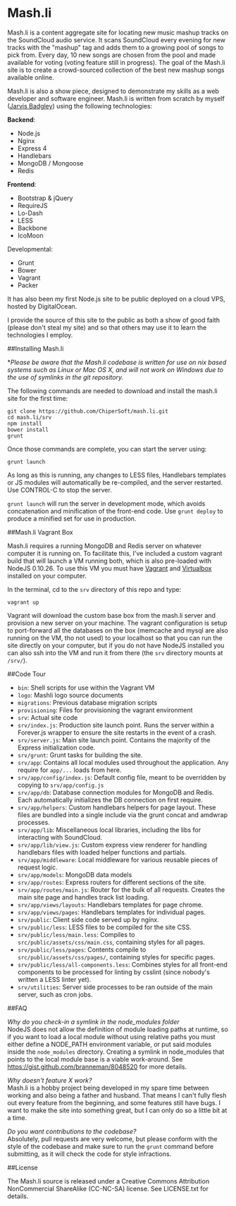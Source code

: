 Mash.li
===

Mash.li is a content aggregate site for locating new music mashup tracks on the SoundCloud audio service.  It scans SoundCloud every evening for new tracks with the "mashup" tag and adds them to a growing pool of songs to pick from.  Every day, 10 new songs are chosen from the pool and made available for voting (voting feature still in progress).  The goal of the Mash.li site is to create a crowd-sourced collection of the best new mashup songs available online.

Mash.li is also a show piece, designed to demonstrate my skills as a web developer and software engineer.  Mash.li is written from scratch by myself ([Jarvis Badgley](mailto:chiper@chipersoft.com)) using the following technologies:


**Backend**:

- Node.js
- Nginx
- Express 4
- Handlebars
- MongoDB / Mongoose
- Redis

**Frontend**:

- Bootstrap & jQuery
- RequireJS
- Lo-Dash
- LESS
- Backbone
- IcoMoon

Developmental:

- Grunt
- Bower
- Vagrant
- Packer

It has also been my first Node.js site to be public deployed on a cloud VPS, hosted by DigitalOcean.

I provide the source of this site to the public as both a show of good faith (please don't steal my site) and so that others may use it to learn the technologies I employ.

##Installing Mash.li

**Please be aware that the Mash.li codebase is written for use on *nix based systems such as Linux or Mac OS X, and will not work on Windows due to the use of symlinks in the git repository.**

The following commands are needed to download and install the mash.li site for the first time:

```
git clone https://github.com/ChiperSoft/mash.li.git
cd mash.li/srv
npm install
bower install
grunt
```

Once those commands are complete, you can start the server using:

	grunt launch

As long as this is running, any changes to LESS files, Handlebars templates or JS modules will automatically be re-compiled, and the server restarted.  Use CONTROL-C to stop the server.

`grunt launch` will run the server in development mode, which avoids concatenation and minification of the front-end code.  Use `grunt deploy` to produce a minified set for use in production.

##Mash.li Vagrant Box

Mash.li requires a running MongoDB and Redis server on whatever computer it is running on.  To facilitate this, I've included a custom vagrant build that will launch a VM running both, which is also pre-loaded with NodeJS 0.10.26.  To use this VM you must have [Vagrant](http://www.vagrantup.com) and [Virtualbox](http://www.virtualbox.org) installed on your computer.

In the terminal, cd to the `srv` directory of this repo and type:

	vagrant up

Vagrant will download the custom base box from the mash.li server and provision a new server on your machine.  The vagrant configuration is setup to port-forward all the databases on the box (memcache and mysql are also running on the VM, tho not used) to your localhost so that you can run the site directly on your computer, but if you do not have NodeJS installed you can also ssh into the VM and run it from there (the `srv` directory mounts at `/srv/`).

##Code Tour

- `bin`: Shell scripts for use within the Vagrant VM
- `logo`: Mashli logo source documents
- `migrations`: Previous database migration scripts
- `provisioning`: Files for provisioning the vagrant environment
- `srv`: Actual site code   
- `srv/index.js`: Production site launch point. Runs the server within a Forever.js wrapper to ensure the site restarts in the event of a crash.
- `srv/server.js`: Main site launch point. Contains the majority of the Express initialization code.
- `srv/grunt`: Grunt tasks for building the site.
- `srv/app`: Contains all local modules used throughout the application. Any require for `app/...` loads from here.
- `srv/app/config/index.js`: Default config file, meant to be overridden by copying to `srv/app/config.js`
- `srv/app/db`: Database connection modules for MongoDB and Redis. Each automatically initializes the DB connection on first require.
- `srv/app/helpers`: Custom handlebars helpers for page layout. These files are bundled into a single include via the grunt concat and amdwrap processes.
- `srv/app/lib`: Miscellaneous local libraries, including the libs for interacting with SoundCloud.
- `srv/app/lib/view.js`: Custom express view renderer for handling handlebars files with loaded helper functions and partials.
- `srv/app/middleware`: Local middleware for various reusable pieces of request logic.
- `srv/app/models`: MongoDB data models
- `srv/app/routes`: Express routers for different sections of the site.
- `srv/app/routes/main.js`: Router for the bulk of all requests. Creates the main site page and handles track list loading.
- `srv/app/views/layouts`: Handlebars templates for page chrome.
- `srv/app/views/pages`: Handlebars templates for individual pages.
- `srv/public`: Client side code served up by nginx.
- `srv/public/less`: LESS files to be compiled for the site CSS.
- `srv/public/less/main.less`: Compiles to `src/public/assets/css/main.css`, containing styles for all pages.
- `srv/public/less/pages`: Contents compile to `src/public/assets/css/pages/`, containing styles for specific pages.
- `srv/public/less/all-components.less`: Combines styles for all front-end components to be processed for linting by csslint (since nobody's written a LESS linter yet).
- `srv/utilities`: Server side processes to be ran outside of the main server, such as cron jobs.


##FAQ

*Why do you check-in a symlink in the node_modules folder*   
NodeJS does not allow the definition of module loading paths at runtime, so if you want to load a local module without using relative paths you must either define a NODE_PATH environment variable, or put said modules inside the `node_modules` directory. Creating a symlink in node_modules that points to the local module base is a viable work-around. See https://gist.github.com/branneman/8048520 for more details.

*Why doesn't feature X work?*   
Mash.li is a hobby project being developed in my spare time between working and also being a father and husband. That means I can't fully flesh out every feature from the beginning, and some features still have bugs.  I want to make the site into something great, but I can only do so a little bit at a time.

*Do you want contributions to the codebase?*   
Absolutely, pull requests are very welcome, but please conform with the style of the codebase and make sure to run the `grunt` command before submitting, as it will check the code for style infractions.

##License

The Mash.li source is released under a Creative Commons Attribution NonCommercial ShareAlike (CC-NC-SA) license.  See LICENSE.txt for details.
